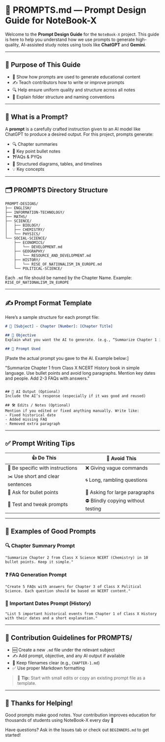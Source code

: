 # 📘 PROMPTS.md — Prompt Design Guide for NoteBook-X

Welcome to the **Prompt Design Guide** for the `NoteBook-X` project. This guide is here to help you understand how we use prompts to generate high-quality, AI-assisted study notes using tools like **ChatGPT** and **Gemini**.

---

## 🎯 Purpose of This Guide

- 🤖 Show how prompts are used to generate educational content
- ✍️ Teach contributors how to write or improve prompts
- 🔍 Help ensure uniform quality and structure across all notes
- 📁 Explain folder structure and naming conventions

---

## 🧠 What is a Prompt?

A **prompt** is a carefully crafted instruction given to an AI model like ChatGPT to produce a desired output. For this project, prompts generate:

- 🔍 Chapter summaries
- 📝 Key point bullet notes
- ❓FAQs & PYQs
- 🧾 Structured diagrams, tables, and timelines
- 💡 Key concepts

---

## 🗂️ PROMPTS Directory Structure

```
PROMPT-DESIGNS/
├── ENGLISH/
├── INFORMATION-TECHNOLOGY/
├── MATHS/
├── SCIENCE/
│   ├── BIOLOGY/
│   ├── CHEMISTRY/
│   └── PHYSICS/
└── SOCIAL-SCIENCE/
    ├── ECONOMICS/
    │   └── DEVELOPMENT.md
    ├── GEOGRAPHY/
    │   └── RESOURCE_AND_DEVELOPMENT.md
    ├── HISTORY/
    │   └── RISE_OF_NATIONALISM_IN_EUROPE.md
    └── POLITICAL-SCIENCE/
```

Each `.md` file should be named by the Chapter Name. Example: `RISE_OF_NATIONALISM_IN_EUROPE`

---

## ✍️ Prompt Format Template

Here’s a sample structure for each prompt file:

```md
# 📘 [Subject] - Chapter [Number]: [Chapter Title]

## 🎯 Objective
Explain what you want the AI to generate. (e.g., “Summarize Chapter 1 in 10 bullet points”)

## 🧠 Prompt Used
```
[Paste the actual prompt you gave to the AI. Example below:]

"Summarize Chapter 1 from Class X NCERT History book in simple language. Use bullet points and avoid long paragraphs. Mention key dates and people. Add 2-3 FAQs with answers."
```

## 🧾 AI Output (Optional)
Include the AI’s response (especially if it was good and reused)

## 🛠️ Edits / Notes (Optional)
Mention if you edited or fixed anything manually. Write like:
- Fixed historical date
- Added missing FAQ
- Removed extra paragraph
```

---

## ✅ Prompt Writing Tips

| 👍 Do This                          | 🚫 Avoid This                      |
| ---------------------------------- | ---------------------------------- |
| 🎯 Be specific with instructions   | ❌ Giving vague commands          |
| ✂️ Use short and clear sentences  | 🌀 Long, rambling questions        |
| 📝 Ask for bullet points           | 📜 Asking for large paragraphs     |
| 🧪 Test and tweak prompts          | ⛔ Blindly copying without testing |

---

## 🚀 Examples of Good Prompts

### 🔍 Chapter Summary Prompt
```
"Summarize Chapter 2 from Class X Science NCERT (Chemistry) in 10 bullet points. Keep it simple."
```

### ❓ FAQ Generation Prompt
```
"Create 5 FAQs with answers for Chapter 3 of Class X Political Science. Each question should be based on NCERT content."
```

### 📅 Important Dates Prompt (History)
```
"List 5 important historical events from Chapter 1 of Class X History with their dates and a short explanation."
```

---

## 📌 Contribution Guidelines for PROMPTS/

- 🆕 Create a new `.md` file under the relevant subject
- ✍️ Add prompt, objective, and any AI output if available
- 📘 Keep filenames clear (e.g., `CHAPTER-1.md`)
- ✅ Use proper Markdown formatting

> 🧠 **Tip:** Start with small edits or copy an existing prompt file as a template.

---

## 🙌 Thanks for Helping!

Good prompts make good notes. Your contribution improves education for thousands of students using NoteBook-X every day 💙

Have questions? Ask in the Issues tab or check out `BEGINNERS.md` to get started!

